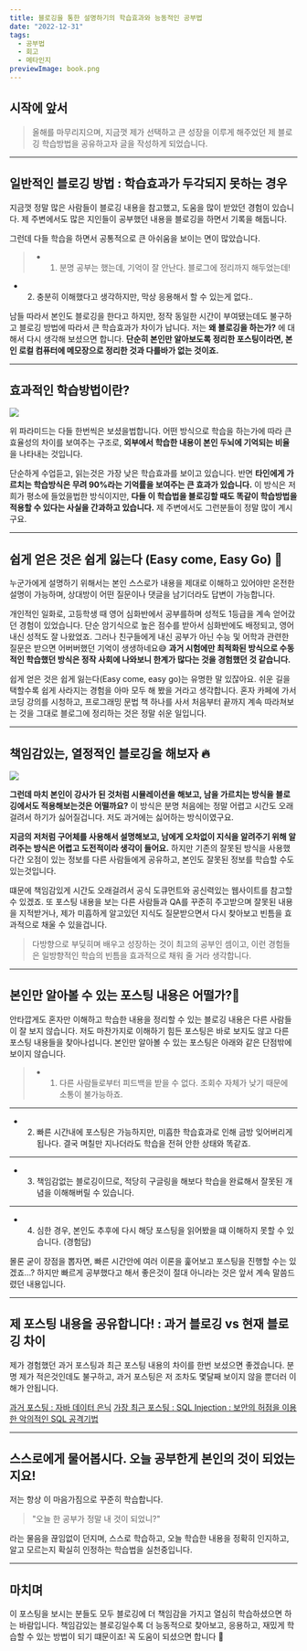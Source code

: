 ```yaml
---
title: 블로깅을 통한 설명하기의 학습효과와 능동적인 공부법
date: "2022-12-31"
tags:
  - 공부법
  - 회고
  - 메타인지
previewImage: book.png
---
```


## 시작에 앞서

> 올해를 마무리지으며, 지금껏 제가 선택하고 큰 성장을 이루게 해주었던 제 블로깅 학습방법을 공유하고자 글을 작성하게 되었습니다.

---

## 일반적인 블로깅 방법 : 학습효과가 두각되지 못하는 경우

지금껏 정말 많은 사람들이 블로깅 내용을 참고했고, 도움을 많이 받았던 경험이 있습니다. 제 주변에서도 많은 지인들이 공부했던 내용을 블로깅을 하면서 기록을 해둡니다.

그런데 다들 학습을 하면서 공통적으로 큰 아쉬움을 보이는 면이 많았습니다.

> - 1. 분명 공부는 했는데, 기억이 잘 안난다. 블로그에 정리까지 해두었는데!

- 2. 충분히 이해했다고 생각하지만, 막상 응용해서 할 수 있는게 없다..

남들 따라서 본인도 블로깅을 한다고 하지만, 정작 동일한 시간이 부여됐는데도 불구하고 블로깅 방법에 따라서 큰 학습효과가 차이가 납니다. 저는 **왜 블로깅을 하는가?** 에 대해서 다시 생각해 보셨으면 합니다. **단순히 본인만 알아보도록 정리한 포스팅이라면, 본인 로컬 컴퓨터에 메모장으로 정리한 것과 다를바가 없는 것이죠.**

---

## 효과적인 학습방법이란?

![](https://velog.velcdn.com/images/msung99/post/040e9cfb-7b04-48f1-98e4-bf0e2d0a13bf/image.png)

위 파라미드는 다들 한번씩은 보셨을법합니다. 어떤 방식으로 학습을 하는가에 따라 큰 효율성의 차이를 보여주는 구조로, **외부에서 학습한 내용이 본인 두뇌에 기억되는 비율** 을 나타내는 것입니다.

단순하게 수업듣고, 읽는것은 가장 낮은 학습효과를 보이고 있습니다. 반면 **타인에게 가르치는 학습방식은 무려 90%라는 기억률을 보여주는 큰 효과가 있습니다.** 이 방식은 저희가 평소에 들었을법한 방식이지만, **다들 이 학습법을 블로깅할 때도 똑같이 학습방법을 적용할 수 있다는 사실을 간과하고 있습니다.** 제 주변에서도 그런분들이 정말 많이 계시구요.

---

## 쉽게 얻은 것은 쉽게 잃는다 (Easy come, Easy Go) 🧐

누군가에게 설명하기 위해서는 본인 스스로가 내용을 제대로 이해하고 있어야만 온전한 설명이 가능하며, 상대방이 어떤 질문이나 댓글을 남기더라도 답변이 가능합니다.

개인적인 일화로, 고등학생 때 영어 심화반에서 공부를하며 성적도 1등급을 계속 얻어갔던 경험이 있었습니다. 단순 암기식으로 높은 점수를 받아서 심화반에도 배정되고, 영어 내신 성적도 잘 나왔었죠. 그러나 친구들에게 내신 공부가 아닌 수능 및 어학과 관련한 질문은 받으면 어버버했던 기억이 생생하네요😅 **과거 시험에만 최적화된 방식으로 수동적인 학습했던 방식은 정작 사회에 나와보니 한계가 많다는 것을 경험했던 것 같습니다.**

쉽게 얻은 것은 쉽게 잃는다(Easy come, easy go)는 유명한 말 있잖아요. 쉬운 길을 택할수록 쉽게 사라지는 경험을 아마 모두 해 봤을 거라고 생각합니다. 혼자 카페에 가서 코딩 강의를 시청하고, 프로그래밍 문법 책 하나를 사서 처음부터 끝까지 계속 따라쳐보는 것을 그대로 블로그에 정리하는 것은 정말 쉬운 일입니다.

---

## 책임감있는, 열정적인 블로깅을 해보자 🔥

![](https://velog.velcdn.com/images/msung99/post/0010a465-4cbc-4f09-9a09-3e43fa3b837c/image.png)

**그런데 마치 본인이 강사가 된 것처럼 시뮬레이션을 해보고, 남을 가르치는 방식을 블로깅에서도 적용해보는것은 어떨까요?** 이 방식은 분명 처음에는 정말 어렵고 시간도 오래걸려서 하기가 싫어질겁니다. 저도 과거에는 싫어하는 방식이였구요.

**지금의 저처럼 구어체를 사용해서 설명해보고, 남에게 오차없이 지식을 알려주기 위해 알려주는 방식은 어렵고 도전적이라 생각이 들어요.** 하지만 기존의 잘못된 방식을 사용했다간 오점이 있는 정보를 다른 사람들에게 공유하고, 본인도 잘못된 정보를 학습할 수도 있는것입니다.

떄문에 책임감있게 시간도 오래걸려서 공식 도큐먼트와 공신력있는 웹사이트를 참고할 수 있겠죠. 또 포스팅 내용을 보는 다른 사람들과 QA를 꾸준히 주고받으며 잘못된 내용을 지적받거나, 제가 미흡하게 알고있던 지식도 질문받으면서 다시 찾아보고 빈틈을 효과적으로 채울 수 있을겁니다.

> 다방향으로 부딪히며 배우고 성장하는 것이 최고의 공부인 셈이고, 이런 경험들은 일방향적인 학습의 빈틈을 효과적으로 채워 줄 거라 생각합니다.

---

## 본인만 알아볼 수 있는 포스팅 내용은 어떨가?🤨

안타깝게도 혼자만 이해하고 학습한 내용을 정리할 수 있는 블로깅 내용은 다른 사람들이 잘 보지 않습니다. 저도 마찬가지로 이해하기 힘든 포스팅은 바로 보지도 않고 다른 포스팅 내용들을 찾아나섭니다. 본인만 알아볼 수 있는 포스팅은 아래와 같은 단점밖에 보이지 않습니다.

> - 1. 다른 사람들로부터 피드백을 받을 수 없다. 조회수 자체가 낮기 때문에 소통이 불가능하죠.

---

- 2. 빠른 시간내에 포스팅은 가능하지만, 미흡한 학습효과로 인해 금방 잊어버리게 됩나다. 결국 며칠만 지나더라도 학습을 전혀 안한 상태와 똑같죠.

---

- 3. 책임감없는 블로깅이므로, 적당히 구글링을 해보다 학습을 완료해서 잘못된 개념을 이해해버릴 수 있습니다.

---

- 4. 심한 경우, 본인도 추후에 다시 해당 포스팅을 읽어봤을 떄 이해하지 못할 수 있습니다. (경험담)

몰론 굳이 장점을 뽑자면, 빠른 시간안에 여러 이론을 훑어보고 포스팅을 진행할 수는 있겠죠...? 하지만 빠르게 공부했다고 해서 좋은것이 절대 아니라는 것은 앞서 계속 말씀드렸던 내용입니다.

---

## 제 포스팅 내용을 공유합니다! : 과거 블로깅 vs 현재 블로깅 차이

제가 경험했던 과거 포스팅과 최근 포스팅 내용의 차이를 한번 보셨으면 좋겠습니다.
분명 제가 적은것인데도 불구하고, 과거 포스팅은 저 조차도 몇달째 보이지 않을 뿐더러 이해가 안됩니다.

[과거 포스팅 : 자바 데이터 은닉](https://velog.io/@msung99/%EB%8D%B0%EC%9D%B4%ED%84%B0-%EC%9D%80%EB%8B%89)
[가장 최근 포스팅 : SQL Injection : 보안의 허점을 이용한 악의적인 SQL 공격기법](https://velog.io/@msung99/SQL-Injection-%EB%B3%B4%EC%95%88%EC%9D%98-%ED%97%88%EC%A0%90%EC%9D%84-%EC%9D%B4%EC%9A%A9%ED%95%9C-%EC%95%85%EC%9D%98%EC%A0%81%EC%9D%B8-SQL-%EA%B3%B5%EA%B2%A9%EA%B8%B0%EB%B2%95)

---

## 스스로에게 물어봅시다. 오늘 공부한게 본인의 것이 되었는지요!

저는 항상 이 마음가짐으로 꾸준히 학습합니다.

> "오늘 한 공부가 정말 내 것이 되었니?"

라는 물음을 끊임없이 던지며, 스스로 학습하고, 오늘 학습한 내용을 정확히 인지하고, 알고 모르는지 확실히 인정하는 학습법을 실천중입니다.

---

## 마치며

이 포스팅을 보시는 분들도 모두 블로깅에 더 책임감을 가지고 열심히 학습하셨으면 하는 바람입니다. 책임감있는 블로깅일수록 더 능동적으로 찾아보고, 응용하고, 재밌게 학습할 수 있는 방법이 되기 떄문이죠! 꼭 도움이 되셨으면 합니다 🙂
